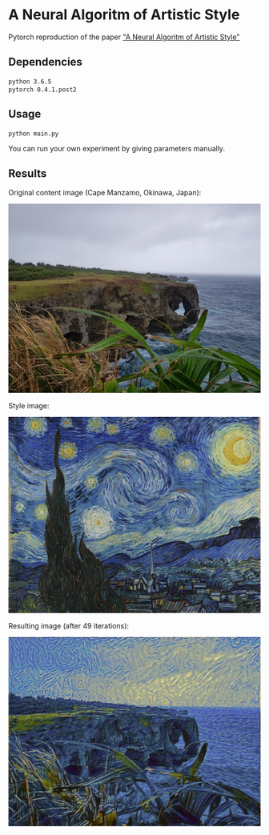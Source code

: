 # A Neural Algoritm of Artistic Style
Pytorch reproduction of the paper ["A Neural Algoritm of Artistic Style"](https://arxiv.org/pdf/1508.06576.pdf "Paper Link")

## Dependencies
```
python 3.6.5
pytorch 0.4.1.post2
```

## Usage
```
python main.py
```
You can run your own experiment by giving parameters manually. 

## Results
Original content image (Cape Manzamo, Okinawa, Japan): 

<img src="https://github.com/minkyu-choi04/A_Neural_Algorithm_of_Artistic_Style/blob/master/content.jpg" alt="Original Content Image" width="800"/>

Style image:

<img src="https://github.com/minkyu-choi04/A_Neural_Algorithm_of_Artistic_Style/blob/master/style.jpg" alt="Style Image" width="800"/>

Resulting image (after 49 iterations):

<img src="https://github.com/minkyu-choi04/A_Neural_Algorithm_of_Artistic_Style/blob/master/sample_output/outout49.jpg" alt="Resulting Image" width="800"/>






